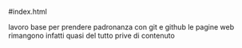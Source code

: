 #index.html

lavoro base per prendere padronanza con git e github le pagine web rimangono infatti quasi del tutto prive di contenuto